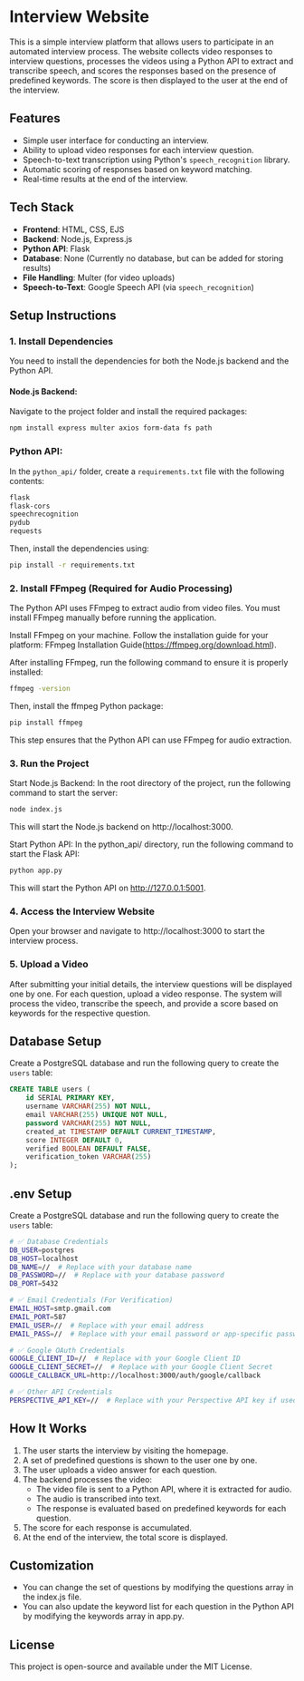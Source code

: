 # Interview Website

This is a simple interview platform that allows users to participate in an automated interview process. The website collects video responses to interview questions, processes the videos using a Python API to extract and transcribe speech, and scores the responses based on the presence of predefined keywords. The score is then displayed to the user at the end of the interview.

## Features
- Simple user interface for conducting an interview.
- Ability to upload video responses for each interview question.
- Speech-to-text transcription using Python's `speech_recognition` library.
- Automatic scoring of responses based on keyword matching.
- Real-time results at the end of the interview.

## Tech Stack
- **Frontend**: HTML, CSS, EJS
- **Backend**: Node.js, Express.js
- **Python API**: Flask
- **Database**: None (Currently no database, but can be added for storing results)
- **File Handling**: Multer (for video uploads)
- **Speech-to-Text**: Google Speech API (via `speech_recognition`)

## Setup Instructions

### 1. Install Dependencies
You need to install the dependencies for both the Node.js backend and the Python API.


#### Node.js Backend:
Navigate to the project folder and install the required packages:
```bash
npm install express multer axios form-data fs path
```

### Python API:

In the `python_api/` folder, create a `requirements.txt` file with the following contents:
```txt
flask
flask-cors
speechrecognition
pydub
requests
```

Then, install the dependencies using:
```bash
pip install -r requirements.txt
```
### 2. Install FFmpeg (Required for Audio Processing)
The Python API uses FFmpeg to extract audio from video files. You must install FFmpeg manually before running the application.

Install FFmpeg on your machine. Follow the installation guide for your platform: FFmpeg Installation Guide(https://ffmpeg.org/download.html).

After installing FFmpeg, run the following command to ensure it is properly installed:
```bash
ffmpeg -version
```
Then, install the ffmpeg Python package:
```bash
pip install ffmpeg
```
This step ensures that the Python API can use FFmpeg for audio extraction.

### 3. Run the Project
Start Node.js Backend:
In the root directory of the project, run the following command to start the server:
```bash
node index.js
```
This will start the Node.js backend on http://localhost:3000.

Start Python API:
In the python_api/ directory, run the following command to start the Flask API:
```bash
python app.py
```
This will start the Python API on http://127.0.0.1:5001.

### 4. Access the Interview Website
Open your browser and navigate to http://localhost:3000 to start the interview process.

### 5. Upload a Video
After submitting your initial details, the interview questions will be displayed one by one. For each question, upload a video response. The system will process the video, transcribe the speech, and provide a score based on keywords for the respective question.

## Database Setup

Create a PostgreSQL database and run the following query to create the `users` table:

```sql
CREATE TABLE users (
    id SERIAL PRIMARY KEY,
    username VARCHAR(255) NOT NULL,
    email VARCHAR(255) UNIQUE NOT NULL,
    password VARCHAR(255) NOT NULL,
    created_at TIMESTAMP DEFAULT CURRENT_TIMESTAMP,
    score INTEGER DEFAULT 0,
    verified BOOLEAN DEFAULT FALSE,
    verification_token VARCHAR(255)
);
```

## .env Setup

Create a PostgreSQL database and run the following query to create the `users` table:

```bash
# ✅ Database Credentials
DB_USER=postgres
DB_HOST=localhost
DB_NAME=//  # Replace with your database name
DB_PASSWORD=//  # Replace with your database password
DB_PORT=5432

# ✅ Email Credentials (For Verification)
EMAIL_HOST=smtp.gmail.com
EMAIL_PORT=587
EMAIL_USER=//  # Replace with your email address
EMAIL_PASS=//  # Replace with your email password or app-specific password

# ✅ Google OAuth Credentials
GOOGLE_CLIENT_ID=//  # Replace with your Google Client ID
GOOGLE_CLIENT_SECRET=//  # Replace with your Google Client Secret
GOOGLE_CALLBACK_URL=http://localhost:3000/auth/google/callback

# ✅ Other API Credentials
PERSPECTIVE_API_KEY=//  # Replace with your Perspective API key if used


```


## How It Works
1. The user starts the interview by visiting the homepage.
2. A set of predefined questions is shown to the user one by one.
3. The user uploads a video answer for each question.
4. The backend processes the video:
    - The video file is sent to a Python API, where it is extracted for audio.
    - The audio is transcribed into text.
    - The response is evaluated based on predefined keywords for each question.
5. The score for each response is accumulated.
6. At the end of the interview, the total score is displayed.


## Customization
- You can change the set of questions by modifying the questions array in the index.js file.
- You can also update the keyword list for each question in the Python API by modifying the keywords array in app.py.

  
## License
This project is open-source and available under the MIT License.
